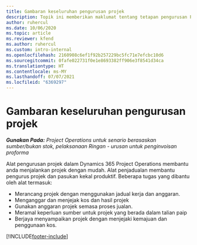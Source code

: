```yaml
---
title: Gambaran keseluruhan pengurusan projek
description: Topik ini memberikan maklumat tentang tetapan pengurusan Projek dalam Dynamics 365 Project Operations.
author: ruhercul
ms.date: 10/06/2020
ms.topic: article
ms.reviewer: kfend
ms.author: ruhercul
ms.custom: intro-internal
ms.openlocfilehash: 2160908c6ef1f92b257229bc5fc71e7efcbc10d6
ms.sourcegitcommit: 0fafe022731f0e1e8693382ff906e3f8541d34ca
ms.translationtype: HT
ms.contentlocale: ms-MY
ms.lasthandoff: 07/07/2021
ms.locfileid: "6369297"
---
```

# <a name="project-management-overview"></a>Gambaran keseluruhan pengurusan projek

_**Gunakan Pada:** Project Operations untuk senario berasaskan sumber/bukan stok, pelaksanaan Ringan - urusan untuk penginvoisan proforma_

Alat pengurusan projek dalam Dynamics 365 Project Operations membantu anda menjalankan projek dengan mudah. Alat penjadualan membantu pengurus projek dan pasukan kekal produktif. Beberapa tugas yang dibantu oleh alat termasuk:

- Merancang projek dengan menggunakan jadual kerja dan anggaran.
- Menganggar dan menjejak kos dan hasil projek
- Gunakan anggaran projek semasa proses jualan.
- Meramal keperluan sumber untuk projek yang berada dalam talian paip
- Berjaya menyampaikan projek dengan menjejaki kemajuan dan penggunaan kos.


[!INCLUDE[footer-include](../includes/footer-banner.md)]